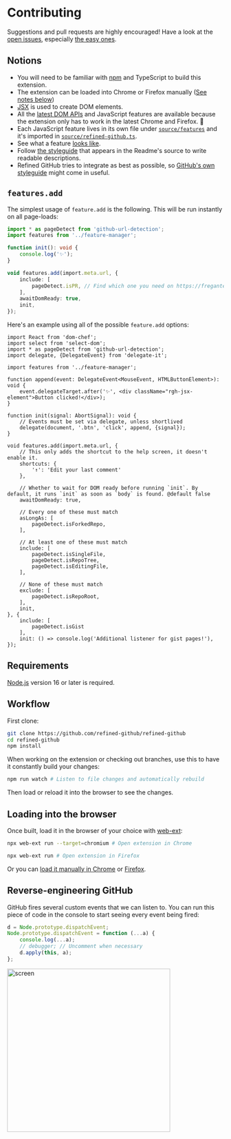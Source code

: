 # Contributing

Suggestions and pull requests are highly encouraged! Have a look at the [open issues](https://github.com/refined-github/refined-github/issues?q=is%3Aissue+is%3Aopen+label%3A%22help+wanted%22+sort%3Areactions-%2B1-desc), especially [the easy ones](https://github.com/refined-github/refined-github/issues?q=is%3Aissue+is%3Aopen+label%3A%22good+first+issue%22+sort%3Areactions-%2B1-desc).

## Notions

- You will need to be familiar with [npm](https://docs.npmjs.com/getting-started/) and TypeScript to build this extension.
- The extension can be loaded into Chrome or Firefox manually ([See notes below](#loading-into-the-browser))
- [JSX](https://reactjs.org/docs/introducing-jsx.html) is used to create DOM elements.
- All the [latest DOM APIs](https://github.com/WebReflection/dom4#features) and JavaScript features are available because the extension only has to work in the latest Chrome and Firefox. 🎉
- Each JavaScript feature lives in its own file under [`source/features`](https://github.com/refined-github/refined-github/tree/main/source/features) and it's imported in [`source/refined-github.ts`](https://github.com/refined-github/refined-github/blob/main/source/refined-github.ts).
- See what a feature [looks like](https://github.com/refined-github/refined-github/blob/main/source/features/user-profile-follower-badge.tsx).
- Follow [the styleguide](https://github.com/refined-github/refined-github/blob/main/readme.md#L80) that appears in the Readme's source to write readable descriptions.
- Refined GitHub tries to integrate as best as possible, so [GitHub's own styleguide](https://primer.style/css) might come in useful.

## `features.add`

The simplest usage of `feature.add` is the following. This will be run instantly on all page-loads:

```ts
import * as pageDetect from 'github-url-detection';
import features from '../feature-manager';

function init(): void {
	console.log('✨');
}

void features.add(import.meta.url, {
	include: [
		pageDetect.isPR, // Find which one you need on https://fregante.github.io/github-url-detection/
	],
	awaitDomReady: true,
	init,
});
```

Here's an example using all of the possible `feature.add` options:

```tsx
import React from 'dom-chef';
import select from 'select-dom';
import * as pageDetect from 'github-url-detection';
import delegate, {DelegateEvent} from 'delegate-it';

import features from '../feature-manager';

function append(event: DelegateEvent<MouseEvent, HTMLButtonElement>): void {
	event.delegateTarget.after('✨', <div className="rgh-jsx-element">Button clicked!</div>);
}

function init(signal: AbortSignal): void {
	// Events must be set via delegate, unless shortlived
	delegate(document, '.btn', 'click', append, {signal});
}

void features.add(import.meta.url, {
	// This only adds the shortcut to the help screen, it doesn't enable it.
	shortcuts: {
		'↑': 'Edit your last comment'
	},

	// Whether to wait for DOM ready before running `init`. By default, it runs `init` as soon as `body` is found. @default false
	awaitDomReady: true,

	// Every one of these must match
	asLongAs: [
		pageDetect.isForkedRepo,
	],

	// At least one of these must match
	include: [
		pageDetect.isSingleFile,
		pageDetect.isRepoTree,
		pageDetect.isEditingFile,
	],

	// None of these must match
	exclude: [
		pageDetect.isRepoRoot,
	],
	init,
}, {
	include: [
		pageDetect.isGist
	],
	init: () => console.log('Additional listener for gist pages!'),
});
```

## Requirements

[Node.js](https://nodejs.org/en/download/) version 16 or later is required.

## Workflow

First clone:

```sh
git clone https://github.com/refined-github/refined-github
cd refined-github
npm install
```

When working on the extension or checking out branches, use this to have it constantly build your changes:

```sh
npm run watch # Listen to file changes and automatically rebuild
```

Then load or reload it into the browser to see the changes.

## Loading into the browser

Once built, load it in the browser of your choice with [web-ext](https://github.com/mozilla/web-ext):

```sh
npx web-ext run --target=chromium # Open extension in Chrome
```

```sh
npx web-ext run # Open extension in Firefox
```

Or you can [load it manually in Chrome](https://www.smashingmagazine.com/2017/04/browser-extension-edge-chrome-firefox-opera-brave-vivaldi/#google-chrome-opera-vivaldi) or [Firefox](https://www.smashingmagazine.com/2017/04/browser-extension-edge-chrome-firefox-opera-brave-vivaldi/#mozilla-firefox).

## Reverse-engineering GitHub

GitHub fires several custom events that we can listen to. You can run this piece of code in the console to start seeing every event being fired:

```js
d = Node.prototype.dispatchEvent;
Node.prototype.dispatchEvent = function (...a) {
	console.log(...a);
	// debugger; // Uncomment when necessary
	d.apply(this, a);
};
```

<img width="379" alt="screen" src="https://user-images.githubusercontent.com/1402241/79168882-406ea100-7deb-11ea-9e9c-ad657202422f.png">
